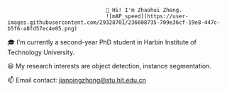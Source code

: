                                    👋 Hi! I'm Zhaohui Zheng.
                                   ![mAP_speed](https://user-images.githubusercontent.com/29328701/236608735-709e36cf-19e8-447c-b5f6-a8fd57ec4e05.png)
🎓 I’m currently a second-year PhD student in Harbin Institute of Technology University.

😆 My research interests are object detection, instance segmentation.

📫 Email contact: jianpingzhong@stu.hit.edu.cn
